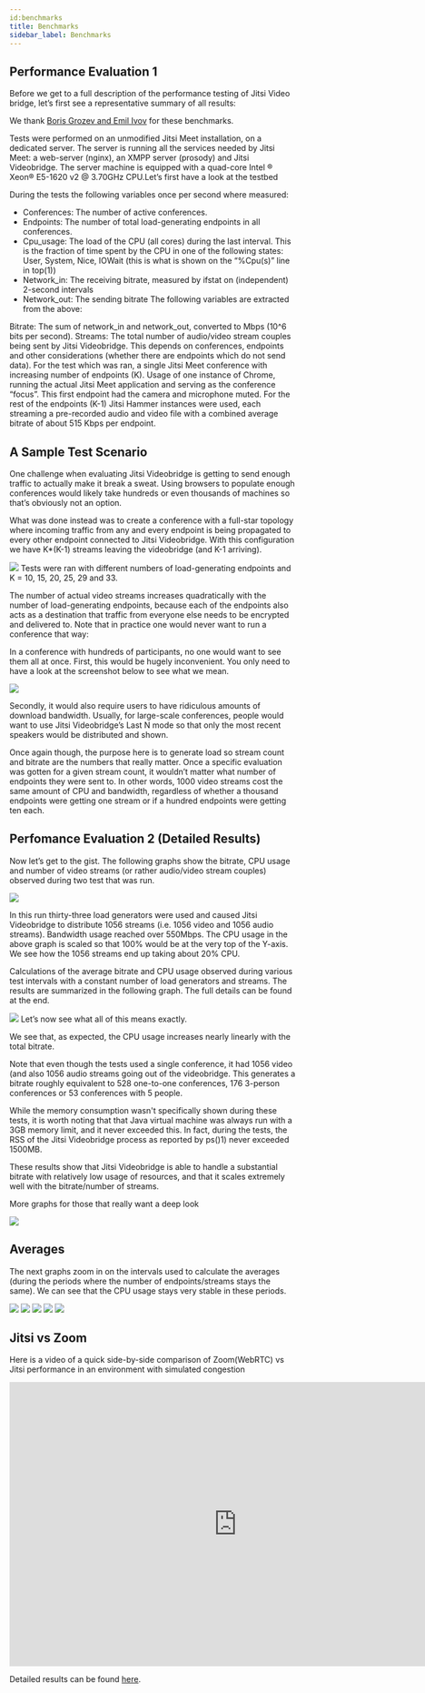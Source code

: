 ```yaml
---
id:benchmarks 
title: Benchmarks
sidebar_label: Benchmarks 
---
```


## Performance Evaluation 1

Before we get to a full description of the performance testing of Jitsi Video bridge, let’s first see a representative summary of all results:

We thank [Boris Grozev and Emil Ivov](https://jitsi.org/jitsi-videobridge-performance-evaluation/) for these benchmarks.

Tests were performed on an unmodified Jitsi Meet installation, on a dedicated server. The server is running all the services needed by Jitsi Meet: a web-server (nginx), an XMPP server (prosody) and Jitsi Videobridge. The server machine is equipped with a quad-core Intel ® Xeon® E5-1620 v2 @ 3.70GHz CPU.Let’s first have a look at the testbed

During the tests the following variables once per second where measured:

- Conferences: The number of active conferences.
- Endpoints: The number of total load-generating endpoints in all conferences.
- Cpu_usage: The load of the CPU (all cores) during the last interval. This is the fraction of time spent by the CPU in one of the following states: User, System, Nice, IOWait (this is what is shown on the “%Cpu(s)” line in top(1))
- Network_in: The receiving bitrate, measured by ifstat on (independent) 2-second intervals
- Network_out: The sending bitrate
  The following variables are extracted from the above:

Bitrate: The sum of network_in and network_out, converted to Mbps (10^6 bits per second).
Streams: The total number of audio/video stream couples being sent by Jitsi Videobridge. This depends on conferences, endpoints and other considerations (whether there are endpoints which do not send data).
For the test which was ran, a single Jitsi Meet conference with increasing number of endpoints (K). Usage of one instance of Chrome, running the actual Jitsi Meet application and serving as the conference “focus”. This first endpoint had the camera and microphone muted. For the rest of the endpoints (K-1) Jitsi Hammer instances were used, each streaming a pre-recorded audio and video file with a combined average bitrate of about 515 Kbps per endpoint.

## A Sample Test Scenario

One challenge when evaluating Jitsi Videobridge is getting to send enough traffic to actually make it break a sweat. Using browsers to populate enough conferences would likely take hundreds or even thousands of machines so that’s obviously not an option.

What was done instead was to create a conference with a full-star topology where incoming traffic from any and every endpoint is being propagated to every other endpoint connected to Jitsi Videobridge. With this configuration we have K\*(K-1) streams leaving the videobridge (and K-1 arriving).

[<img src="https://desktop.jitsi.org/wiki/pub/jvb-eval-topology.png">](https://jitsi.org/jitsi-videobridge-performance-evaluation/)
Tests were ran with different numbers of load-generating endpoints and K = 10, 15, 20, 25, 29 and 33.

The number of actual video streams increases quadratically with the number of load-generating endpoints, because each of the endpoints also acts as a destination that traffic from everyone else needs to be encrypted and delivered to. Note that in practice one would never want to run a conference that way:

In a conference with hundreds of participants, no one would want to see them all at once. First, this would be hugely inconvenient. You only need to have a look at the screenshot below to see what we mean.

[<img src="https://desktop.jitsi.org/wiki/pub/jvb-eval-bbb.png">](https://jitsi.org/jitsi-videobridge-performance-evaluation/)

Secondly, it would also require users to have ridiculous amounts of download bandwidth. Usually, for large-scale conferences, people would want to use Jitsi Videobridge’s Last N mode so that only the most recent speakers would be distributed and shown.

Once again though, the purpose here is to generate load so stream count and bitrate are the numbers that really matter. Once a specific evaluation was gotten for a given stream count, it wouldn’t matter what number of endpoints they were sent to. In other words, 1000 video streams cost the same amount of CPU and bandwidth, regardless of whether a thousand endpoints were getting one stream or if a hundred endpoints were getting ten each.

## Perfomance Evaluation 2 (Detailed Results)

Now let’s get to the gist. The following graphs show the bitrate, CPU usage and number of video streams (or rather audio/video stream couples) observed during two test that was run.

[<img src="https://desktop.jitsi.org/wiki/pub/jvb-eval-graph1-1000streams.png">](https://jitsi.org/jitsi-videobridge-performance-evaluation/)

In this run thirty-three load generators were used and caused Jitsi Videobridge to distribute 1056 streams (i.e. 1056 video and 1056 audio streams). Bandwidth usage reached over 550Mbps. The CPU usage in the above graph is scaled so that 100% would be at the very top of the Y-axis. We see how the 1056 streams end up taking about 20% CPU.

Calculations of the average bitrate and CPU usage observed during various test intervals with a constant number of load generators and streams. The results are summarized in the following graph. The full details can be found at the end.

[<img src="https://desktop.jitsi.org/wiki/pub/jvb-eval-graph1-bitratevscpu.png">](https://jitsi.org/jitsi-videobridge-performance-evaluation/)
Let’s now see what all of this means exactly.

We see that, as expected, the CPU usage increases nearly linearly with the total bitrate.

Note that even though the tests used a single conference, it had 1056 video (and also 1056 audio streams going out of the videobridge. This generates a bitrate roughly equivalent to 528 one-to-one conferences, 176 3-person conferences or 53 conferences with 5 people.

While the memory consumption wasn't specifically shown during these tests, it is worth noting that that Java virtual machine was always run with a 3GB memory limit, and it never exceeded this. In fact, during the tests, the RSS of the Jitsi Videobridge process as reported by ps()1) never exceeded 1500MB.

These results show that Jitsi Videobridge is able to handle a substantial bitrate with relatively low usage of resources, and that it scales extremely well with the bitrate/number of streams.

More graphs for those that really want a deep look

[<img src="https://desktop.jitsi.org/wiki/pub/jvb-eval-graph3-gradual.png">](https://jitsi.org/jitsi-videobridge-performance-evaluation/)

## Averages

The next graphs zoom in on the intervals used to calculate the averages (during the periods where the number of endpoints/streams stays the same). We can see that the CPU usage stays very stable in these periods.

[<img src="https://desktop.jitsi.org/wiki/pub/jvb-eval-graph-interval1.png">](https://jitsi.org/jitsi-videobridge-performance-evaluation/) [<img src="https://desktop.jitsi.org/wiki/pub/jvb-eval-graph-interval2.png">](https://jitsi.org/jitsi-videobridge-performance-evaluation/)
[<img src="https://desktop.jitsi.org/wiki/pub/jvb-eval-graph-interval3.png">](https://jitsi.org/jitsi-videobridge-performance-evaluation/)
[<img src="https://desktop.jitsi.org/wiki/pub/jvb-eval-graph-interval4.png">](https://jitsi.org/jitsi-videobridge-performance-evaluation/) [<img src="https://desktop.jitsi.org/wiki/pub/jvb-eval-graph-interval5.png">](https://jitsi.org/jitsi-videobridge-performance-evaluation/)

## Jitsi vs Zoom

Here is a video of a quick side-by-side comparison of Zoom(WebRTC) vs Jitsi performance in an environment with simulated congestion

<iframe width="800" height="500" src="http://www.youtube.com/embed/WFil-ZPE0-g" frameborder="0" allowfullscreen></iframe>

Detailed results can be found [here](https://jitsi.org/news/a-simple-congestion-test-for-zoom/).
